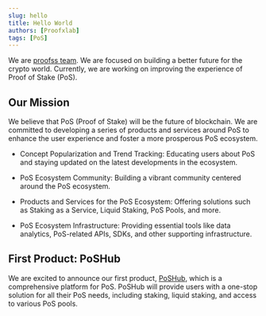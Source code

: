 ```yaml
---
slug: hello
title: Hello World
authors: [Proofxlab]
tags: [PoS]
---
```


We are [proofss team](https://proofss.com). We are focused on building a better future for the crypto world. Currently, we are working on improving the experience of Proof of Stake (PoS).

<!-- truncate -->

## Our Mission

We believe that PoS (Proof of Stake) will be the future of blockchain. We are committed to developing a series of products and services around PoS to enhance the user experience and foster a more prosperous PoS ecosystem.

- Concept Popularization and Trend Tracking: Educating users about PoS and staying updated on the latest developments in the ecosystem.

- PoS Ecosystem Community: Building a vibrant community centered around the PoS ecosystem.

- Products and Services for the PoS Ecosystem: Offering solutions such as Staking as a Service, Liquid Staking, PoS Pools, and more.

- PoS Ecosystem Infrastructure: Providing essential tools like data analytics, PoS-related APIs, SDKs, and other supporting infrastructure.

## First Product: PoSHub

We are excited to announce our first product, [PoSHub](/PoS-hub), which is a comprehensive platform for PoS. PoSHub will provide users with a one-stop solution for all their PoS needs, including staking, liquid staking, and access to various PoS pools.